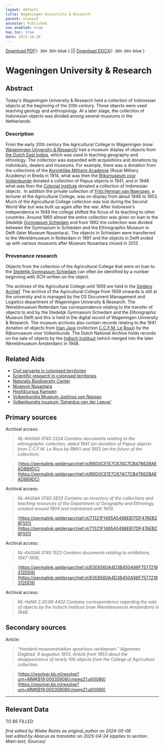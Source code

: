 ```yaml
---
layout: default
title: Wageningen University & Research
parent: niveau3
ancestor: Published
nav_enabled: true
has_toc: true
date: 2025-10-28
--- 
```



[Download PDF](https://raw.githubusercontent.com/colonial-heritage/research-guides-dev/refs/heads/main/EXPORTS/published/PDF/niveau3/English/WageningenUniversity.pdf){: .btn .btn-blue } |||    [Download DOCX](https://raw.githubusercontent.com/colonial-heritage/research-guides-dev/refs/heads/main/EXPORTS/published/DOCX/niveau3/English/WageningenUniversity.docx){: .btn .btn-blue }


# Wageningen University & Research


## Abstract

Today's Wageningen University & Research held a collection of Indonesian objects at the beginning of the 20th century. These objects were used teaching geology and anthropology. At a later stage, the collection of Indonesian objects was divided among several museums in the Netherlands.

### Description

From the early 20th century the Agricultural College in Wageningen (now: [Wageningen University & Research](https://www.wikidata.org/entity/Q422208)) had a museum display of objects from [the Dutch East Indies](https://sws.geonames.org/1643084), which was used in teaching geography and ethnology. The collection was expanded with acquisitions and donations by individuals, dealers and museums. For example, there was a donation from the collections of the [Koninklijke Militaire Academie](https://www.wikidata.org/entity/Q934782) (Royal Military Academy) in Breda in 1914, what was then the [Rijksmuseum voor Volkenkunde](https://www.wikidata.org/entity/Q17339437) donated a collection of Papua objects in 1941, and in 1948 what was then the [Colonial Institute](https://www.wikidata.org/entity/Q20967233) donated a collection of Indonesian objects . In addition the private collection of [Frits Herman van Naerssen](https://www.wikidata.org/entity/Q107598638), a lecturer at the Agricultural College, was on display from about 1946 to 1953. Much of the Agricultural College collection was lost during the Second World War but was built up again after the war. After Indonesia's independence in 1949 the college shifted the focus of its teaching to other countries. Around 1960 almost the entire collection was given on loan to the Stedelijk [Gymnasium Schiedam](https://www.wikidata.org/entity/Q2103808) and from 1962 the collection was divided between the Gymnasium in Schiedam and the Ethnographic Museum in Delft (later Museum Nusantara). The objects in Schiedam were transferred to the Wereldmuseum in Rotterdam in 1997 and the objects in Delft ended up with various museums after Museum Nusantara closed in 2013 .

### Provenance research

Objects from the collection of the Agricultural College that were on loan to the [Stedelijk Gymnasium Schiedam](https://www.wikidata.org/entity/Q2103808) can often be identified by a number beginning with SCH written on the object.

The archives of the Agricultural College until 1959 are held in the [Gelders Archief](https://permalink.geldersarchief.nl/7DF7829E889B4A8088B7051654B54E0A). The archive of the Agricultural College from 1959 onwards is still at the university and is managed by the OS Document Management and Logistics department of Wageningen University & Research. The Wereldmuseum Rotterdam has correspondence relating to the transfer of objects to and by the Stedelijk Gymnasium Schiedam and the Ethnographic Museum Delft and this is held in the digital record of Wageningen University & Research. The museum archives also contain records relating to the 1941 donation of objects from [Irian Jaya](https://sws.geonames.org/1996549) (collection [C.C.F.M. Le Roux](https://www.wikidata.org/entity/Q2605804)) by the Rijksmuseum voor Volkenkunde. The Dutch National Archive holds records on the sale of objects by the [Indisch Instituut](https://www.wikidata.org/entity/Q1796182) (which merged into the later Wereldmuseum Amsterdam) in 1948.


## Related Aids

 - [Civil servants in colonised territories](niveau2/English/CivilServants_20240316.yml)  
 - [Scientific research in colonised territories](niveau2/English/Science_20240821.yml)  
 - [Naturalis Biodiversity Center](niveau3/English/Naturalis_20270710.yml)  
 - [Museum Nusantara](niveau3/English/MNusantara_20250225.yml)  
 - [Hoofdcursus Kampen](niveau3/English/HoofdcursusKampen_20250513.yml)  
 - [Volkenkundig Museum Justinus van Nassau](niveau3/English/JustinusNassau_20250513.yml)  
 - [Volkenkundig museum 'Gerardus van der Leeuw'](niveau3/English/GerardusLeeuw_20250602.yml)  

## Primary sources

Archival access:
  > *NL-AhGldA 0740  2324*
  > _Contains documents relating to the ethnographic collection, dated 1941 (on donation of Papua objects from C.C.F.M. Le Roux by RMV) and 1955 (on the future of the collection)._  

  > [https://permalink.geldersarchief.nl/B6D0CE1E7C674C7CB47662BAEAD8B9DC](https://permalink.geldersarchief.nl/B6D0CE1E7C674C7CB47662BAEAD8B9DC)

Archival access:
  > *NL-AhGldA 0740  2833*
  > _Contains an inventory of the collections and teaching resources of the Department of Geography and Ethnology, created around 1904 and maintained until 1929._  

  > [https://permalink.geldersarchief.nl/71321F1495A5498EB17DF47AEB28F551](https://permalink.geldersarchief.nl/71321F1495A5498EB17DF47AEB28F551)

Archival access:
  > *NL-AhGldA 0740 1522*
  > _Contains documents relating to exhibitions, 1947-1956._  

  > [https://permalink.geldersarchief.nl/E0E8560A4D3B450A98F7577218312DD9](https://permalink.geldersarchief.nl/E0E8560A4D3B450A98F7577218312DD9)

Archival access:
  > *NL-HaNA  2.20.69 4402*
  > _Contains correspondence regarding the sale of objects by the Indisch Instituut (now Wereldmuseum Amsterdam) in 1948._  

  > 

## Secondary sources

Article:
  > *“Honderd museumstukken spoorloos verdwenen.” Algemeen Dagblad, 6 augustus 1953.*
  > _Article from 1953 about the disappearance of nearly 100 objects from the College of Agriculture collection._  

  > [https://resolver.kb.nl/resolve?urn=MMKB19:000359080:mpeg21:a00086](https://resolver.kb.nl/resolve?urn=MMKB19:000359080:mpeg21:a00086)



---
## Relevant Data 
TO BE FILLED

_first edited by Wiebe Reints as original_author on 2024-05-08_  
_last edited by Abacus as translator on 2025-04-24
(applies to section: Main-text; Sources)_
        